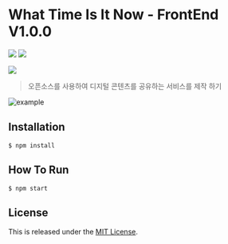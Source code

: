 What Time Is It Now - FrontEnd V1.0.0
===============================



![](https://img.shields.io/badge/version-v1.0.0-orange) ![](https://img.shields.io/badge/Framework-React.js-brightgreen)

![](https://img.shields.io/badge/lecture-%EC%98%A4%ED%94%88%EC%86%8C%EC%8A%A4%EA%B8%B0%EC%B4%88(CSE1019)%202018-blueviolet)


> 오픈소스를 사용하여 디지털 콘텐츠를 공유하는 서비스를 제작 하기

![example](https://github.com/AnOldStory/WhatTimeIsItNow-Frontend/blob/master/readme/example.png?raw=true)

Installation
------------
~~~
$ npm install
~~~

How To Run
-------
~~~
$ npm start
~~~

## License

This is released under the [MIT License](https://opensource.org/licenses/MIT).

